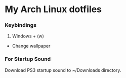 # My Arch Linux dotfiles

### Keybindings

1. Windows + (w)
- Change wallpaper

### For Startup Sound

Download PS3 startup sound to ~/Downloads directory.
